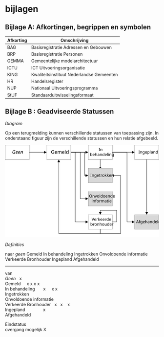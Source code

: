# bijlagen

## Bijlage A: Afkortingen, begrippen en symbolen

| **Afkorting** | **Omschrijving**                           |
|---------------|------------------------------------------- |
|  BAG          |  Basisregistratie Adressen en Gebouwen     |
|  BRP          |  Basisregistratie Personen                 |
|  GEMMA        |  Gemeentelijke modelarchitectuur           |
|  ICTU         |  ICT Uitvoeringsorganisatie                |
|  KING         |  Kwaliteitsinstituut Nederlandse Gemeenten |
|  HR           |  Handelsregister                           |
|  NUP          |  Nationaal Uitvoeringsprogramma            |
|  StUF         |  Standaarduitwisselingsformaat             |

## Bijlage B : Geadviseerde Statussen

*Diagram*

Op een terugmelding kunnen verschillende statussen van toepassing zijn.
In onderstaand figuur zijn de verschillende statussen en hun relatie
afgebeeld.

![Digimelding proces](images/digimelding.svg "Digimelding proces")

*Definities*

  naar                     *geen*   Gemeld   In behandeling   Ingetrokken   Onvoldoende informatie   Verkeerde Bronhouder   Ingepland   Afgehandeld   
  ------------------------ -------- -------- ---------------- ------------- ------------------------ ---------------------- ----------- ------------- --
  van                                                                                                                                                 
  *Geen*                            x                                                                                                                 
  Gemeld                                     x                x             x                        x                                                
  In behandeling                                              x                                                             x           x             
  Ingetrokken                                                                                                                                         
  Onvoldoende informatie                                                                                                                              
  Verkeerde Bronhouder              x                         x                                       x                                               
  Ingepland                                                                                                                             x             
  Afgehandeld                                                                                                                                         

  Eindstatus                                                                                                                                          
  overgang mogelijk        X                                                                                                                          

